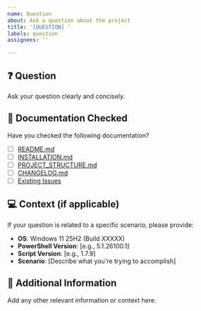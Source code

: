 ```yaml
---
name: Question
about: Ask a question about the project
title: '[QUESTION] '
labels: question
assignees: ''

---
```


## ❓ Question

Ask your question clearly and concisely.

## 📖 Documentation Checked

Have you checked the following documentation?

- [ ] [README.md](../../README.md)
- [ ] [INSTALLATION.md](../../INSTALLATION.md)
- [ ] [PROJECT_STRUCTURE.md](../../PROJECT_STRUCTURE.md)
- [ ] [CHANGELOG.md](../../CHANGELOG.md)
- [ ] [Existing Issues](https://github.com/NexusOne23/noid-privacy/issues)

## 💻 Context (if applicable)

If your question is related to a specific scenario, please provide:

- **OS**: Windows 11 25H2 (Build XXXXX)
- **PowerShell Version**: [e.g., 5.1.26100.1]
- **Script Version**: [e.g., 1.7.9]
- **Scenario**: [Describe what you're trying to accomplish]

## 📝 Additional Information

Add any other relevant information or context here.
